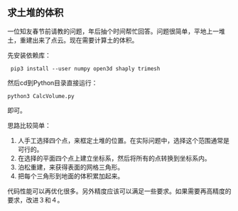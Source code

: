 ## 求土堆的体积

一位知友春节前请教的问题，年后抽个时间帮忙回答。问题很简单，平地上一堆土，重建出来了点云。现在需要计算土的体积。

先安装依赖库：

``` pip3 install --user numpy open3d shaply trimesh```

 然后cd到Python目录直接运行：

```python3 CalcVolume.py```

即可。


思路比较简单：

1.  人手工选择四个点，来框定土堆的位置。在实际问题中，选择这个范围通常是可行的。
2.  在选择的平面四个点上建立坐标系，然后将所有的点转换到坐标系内。
3.  泊松重建，来获得表面的网格三角形。
4.  把每个三角形到地面的体积累加起来。

代码性能可以再优化很多。另外精度应该可以满足一些要求。如果需要再高精度的要求，改进３和４。
